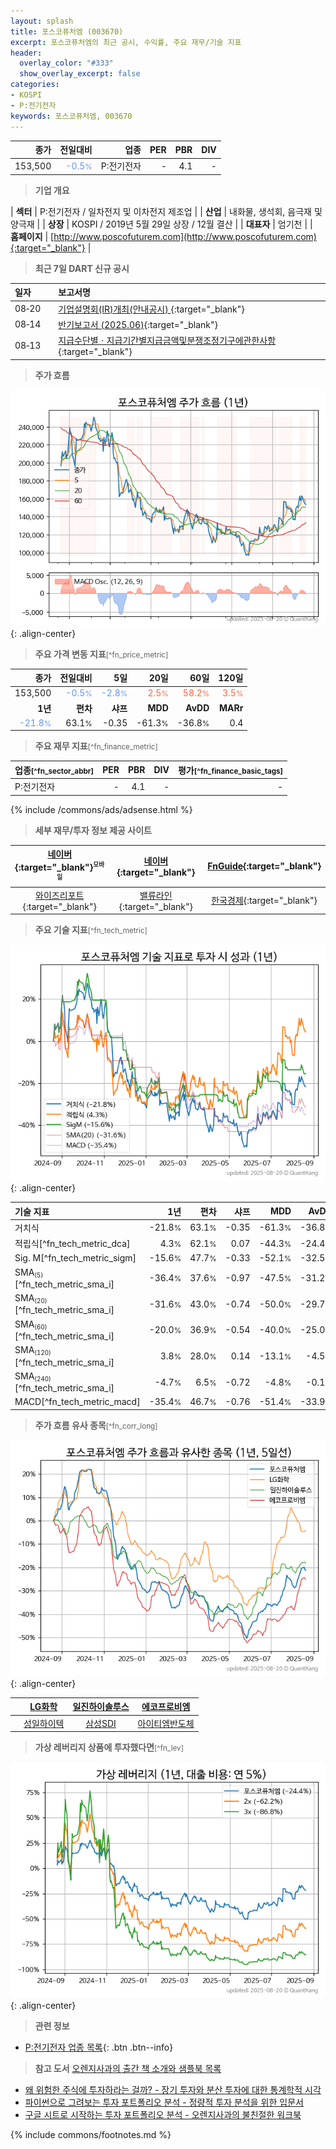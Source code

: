 ```yaml
---
layout: splash
title: 포스코퓨처엠 (003670)
excerpt: 포스코퓨처엠의 최근 공시, 수익률, 주요 재무/기술 지표
header:
  overlay_color: "#333"
  show_overlay_excerpt: false
categories:
- KOSPI
- P:전기전자
keywords: 포스코퓨처엠, 003670
---
```


| **종가** | **전일대비** | **업종** | **PER** | **PBR** | **DIV** |
| -------: | -----------: | -------: | ------: | ------: | ------: |
| 153,500 | <span style="color: cornflowerblue">-0.5<small>%</small></span> | P:전기전자 | - | 4.1 | - |

<!-- more -->


> **기업 개요**<a id="company"></a>

| <span style="white-space:nowrap;">**섹터**</span> | P:전기전자 / 일차전지 및 이차전지 제조업 |
| <span style="white-space:nowrap;">**산업**</span> | 내화물, 생석회, 음극재 및 양극재 |
| <span style="white-space:nowrap;">**상장**</span> | KOSPI / 2019년 5월 29일 상장 / 12월 결산 |
| <span style="white-space:nowrap;">**대표자**</span> | 엄기천 |
| <span style="white-space:nowrap;">**홈페이지**</span> | [http://www.poscofuturem.com](http://www.poscofuturem.com){:target="_blank"} |


> **최근 7일 DART 신규 공시**<a id="dart"></a>

| **일자** |      | **보고서명** |
| :------- | :--- | :----------- |
| 08&#x2011;20 | | [기업설명회(IR)개최(안내공시)              ](https://dart.fss.or.kr/dsaf001/main.do?rcpNo=20250820800152){:target="_blank"} |
| 08&#x2011;14 | | [반기보고서 (2025.06)](https://dart.fss.or.kr/dsaf001/main.do?rcpNo=20250814004145){:target="_blank"} |
| 08&#x2011;13 | | [지급수단별ㆍ지급기간별지급금액및분쟁조정기구에관한사항](https://dart.fss.or.kr/dsaf001/main.do?rcpNo=20250813000242){:target="_blank"} |


> **주가 흐름**<a id="price"></a>

![003670](/stock/images/003670.png){: .align-center}


> **주요 가격 변동 지표**<small>[^fn_price_metric]</small>

| **종가** | **전일대비** | **5일** | **20일** | **60일** | **120일** |
| -------: | -----------: | ------: | -------: | -------: | --------: |
| 153,500 | <span style="color: cornflowerblue">-0.5<small>%</small></span> | <span style="color: cornflowerblue">-2.8<small>%</small></span> | <span style="color: tomato">2.5<small>%</small></span> | <span style="color: tomato">58.2<small>%</small></span> | <span style="color: tomato">3.5<small>%</small></span> |
| **1년** | **편차** | **샤프** | **MDD** | **AvDD** | **MARr** |
| <span style="color: cornflowerblue">-21.8<small>%</small></span> | 63.1<small>%</small> | -0.35 | -61.3<small>%</small> | -36.8<small>%</small> | 0.4 |


> **주요 재무 지표**<small>[^fn_finance_metric]</small>

| **업종**<small>[^fn_sector_abbr]</small> | **PER** | **PBR** | **DIV** | **평가**<small>[^fn_finance_basic_tags]</small> |
| :--------------------------------------- | ------: | ------: | ------: | ----------------------------------------------: |
| P:전기전자 | - | 4.1 | - | - |



{% include /commons/ads/adsense.html %}

> **세부 재무/투자 정보 제공 사이트**

| [네이버](https://m.stock.naver.com/domestic/stock/003670/finance/summary){:target="_blank"}<sup><small>모바일</small></sup> | [네이버](https://finance.naver.com/item/coinfo.naver?code=003670){:target="_blank"} | [FnGuide](https://comp.fnguide.com/SVO2/ASP/SVD_Invest.asp?gicode=A003670&MenuYn=Y){:target="_blank"} |
| :---: | :---: | :---: |
| [와이즈리포트](https://comp.wisereport.co.kr/company/c1040001.aspx?cmp_cd=003670){:target="_blank"} | [밸류라인](https://www.valueline.co.kr/finance/summary/003670){:target="_blank"} | [한국경제](https://markets.hankyung.com/stock/003670/financial-summary){:target="_blank"} |


> **주요 기술 지표**<small>[^fn_tech_metric]</small>


![003670](/stock/images/003670_tech.png){: .align-center}

| **기술 지표** | **1년** | **편차** | **샤프** | **MDD** | **AvDD** |
| :------------ | ------: | -----------: | -------: | ------: | -------: |
| 거치식 | -21.8<small>%</small> | 63.1<small>%</small> | -0.35 | -61.3<small>%</small> | -36.8<small>%</small> |
| 적립식[^fn_tech_metric_dca] | 4.3<small>%</small> | 62.1<small>%</small> | 0.07 | -44.3<small>%</small> | -24.4<small>%</small> |
| Sig. M[^fn_tech_metric_sigm] | -15.6<small>%</small> | 47.7<small>%</small> | -0.33 | -52.1<small>%</small> | -32.5<small>%</small> |
| SMA<small><sub>(5)</sub></small>[^fn_tech_metric_sma_i] | -36.4<small>%</small> | 37.6<small>%</small> | -0.97 | -47.5<small>%</small> | -31.2<small>%</small> |
| SMA<small><sub>(20)</sub></small>[^fn_tech_metric_sma_i] | -31.6<small>%</small> | 43.0<small>%</small> | -0.74 | -50.0<small>%</small> | -29.7<small>%</small> |
| SMA<small><sub>(60)</sub></small>[^fn_tech_metric_sma_i] | -20.0<small>%</small> | 36.9<small>%</small> | -0.54 | -40.0<small>%</small> | -25.0<small>%</small> |
| SMA<small><sub>(120)</sub></small>[^fn_tech_metric_sma_i] | 3.8<small>%</small> | 28.0<small>%</small> | 0.14 | -13.1<small>%</small> | -4.5<small>%</small> |
| SMA<small><sub>(240)</sub></small>[^fn_tech_metric_sma_i] | -4.7<small>%</small> | 6.5<small>%</small> | -0.72 | -4.8<small>%</small> | -0.1<small>%</small> |
| MACD[^fn_tech_metric_macd] | -35.4<small>%</small> | 46.7<small>%</small> | -0.76 | -51.4<small>%</small> | -33.9<small>%</small> |


> **주가 흐름 유사 종목**<a id="corr"></a><small>[^fn_corr_long]</small>

![003670](/stock/images/003670_corr.png){: .align-center}

|       | [LG화학](/051910/) | [일진하이솔루스](/271940/) | [에코프로비엠](/247540/) |
| :---: | :------------------------------------: | :------------------------------------: | :------------------------------------: |
|       | [성일하이텍](/365340/) | [삼성SDI](/006400/) | [아이티엠반도체](/084850/) |


> **가상 레버리지 상품에 투자했다면**<a id="2x"></a><small>[^fn_lev]</small>

![003670](/stock/images/003670_2x.png){: .align-center}


> **관련 정보**

- [P:전기전자 업종 목록](/stats/sector/kospi_업종_전기전자_종목/){: .btn .btn--info}

> **참고 도서** [오렌지사과의 출간 책 소개와 샘플북 목록](https://kongdori.tistory.com/691)

- [왜 위험한 주식에 투자하라는 걸까? - 장기 투자와 분산 투자에 대한 통계학적 시각](https://kongdori.tistory.com/421)
- [파이썬으로 그려보는 투자 포트폴리오 분석  - 정량적 투자 분석을 위한 입문서](https://kongdori.tistory.com/643)
- [구글 시트로 시작하는 투자 포트폴리오 분석 - 오렌지사과의 불친절한 워크북](https://kongdori.tistory.com/449)


{% include commons/footnotes.md %}